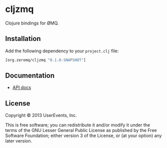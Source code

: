 # cljzmq

Clojure bindings for ØMQ.

## Installation

Add the following dependency to your `project.clj` file:

```clojure
[org.zeromq/cljzmq "0.1.0-SNAPSHOT"]
```

## Documentation

* [API docs](http://zeromq.github.io/cljzmq)

## License

Copyright © 2013 UserEvents, Inc.

This is free software; you can redistribute it and/or modify it under the terms
of the GNU Lesser General Public License as published by the Free Software
Foundation; either version 3 of the License, or (at your option) any later
version.
